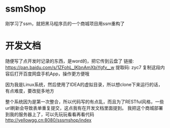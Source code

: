 # ssmShop
刚学习了ssm，就把黑马程序员的一个商城项目用ssm重构了

# 开发文档
随便写了点开发时记录的东西，是word的，把它传到云盘了 链接: https://pan.baidu.com/s/1ZFohL_IKbnAmXbiYgfv__w 提取码: zyc7 复制这段内容后打开百度网盘手机App，操作更方便哦

因为我是Linux系统，然后使用了IDEA的虚拟目录，所以想clone下来运行的话，有点难度，要改挺多地方
  
整个系统因为是第一次整合，所以代码写的有点乱，而且为了RESTful风格，一些url刷新会导致表单重复提交，这点我有在开发文档里面提到。
我把这个商城部署到我的服务器上了，可以先玩玩看看再看代码
http://yellowgg.cn:8080/sssmshop/index 
